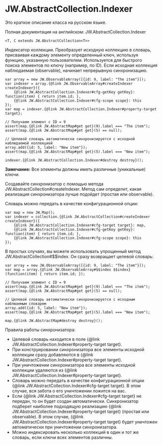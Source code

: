 ﻿# JW.AbstractCollection.Indexer

Это краткое описание класса на русском языке.

Полная документация на английском: JW.AbstractCollection.Indexer

`<T, C extends JW.AbstractCollection<T>>`

Индексатор коллекции. Преобразует исходную коллекцию в словарь, присваивая каждому элементу определенный ключ,
используя функцию, указанную пользователем. Используется для быстрого поиска элементов по ключу (например, по ID).
Если исходная коллекция наблюдаемая (observable), начинает непрерывную синхронизацию.

    var array = new JW.ObservableArray([{id: 9, label: "The item"}]);
    var indexer = array.{@link JW.ObservableArray#createIndexer createIndexer}({
        {@link JW.AbstractCollection.Indexer#cfg-getKey getKey}: function(item) { return item.id; },
        {@link JW.AbstractCollection.Indexer#cfg-scope scope}: this
    });
    var map = indexer.{@link JW.AbstractCollection.Indexer#property-target target};

    // Получаем элемент с ID = 9
    assert(map.{@link JW.AbstractMap#get get}(9).label === "The item");
    assert(map.{@link JW.AbstractMap#get get}(5) == null);

    // Целевой словарь автоматически синхронизируется с исходной наблюдаемой коллекцией
    array.add({id: 5, label: "New item"});
    assert(map.{@link JW.AbstractMap#get get}(5).label === "New item");

    indexer.{@link JW.AbstractCollection.Indexer#destroy destroy}();

**Замечание:** Все элементы должны иметь различные (уникальные) ключи.

Создавайте синхронизатор с помощью метода JW.AbstractCollection#createIndexer.
Метод сам определит, какая реализация синхронизатора лучше подойдет (простая или observable).

Словарь можно передать в качестве конфигурационной опции:

    var map = new JW.Map();
    var indexer = collection.{@link JW.AbstractCollection#createIndexer createIndexer}({
        {@link JW.AbstractCollection.Indexer#cfg-target target}: map,
        {@link JW.AbstractCollection.Indexer#cfg-getKey getKey}: function(item) { return item.id; },
        {@link JW.AbstractCollection.Indexer#cfg-scope scope}: this
    });

В простых случаях, вы можете использовать упрощенный метод JW.AbstractCollection#$$index. Он сразу возвращает целевой словарь:

    var array = new JW.ObservableArray([{id: 9, label: "The item"}]);
    var map = array.{@link JW.ObservableArray#$$index $$index}(function(item) { return item.id; });

    // Получаем элемент с ID = 9
    assert(map.{@link JW.AbstractMap#get get}(9).label === "The item");
    assert(map.{@link JW.AbstractMap#get get}(5) == null);

    // Целевой словарь автоматически синхронизируется с исходным наблюаемым словарем
    array.add({id: 5, label: "New item"});
    assert(map.{@link JW.AbstractMap#get get}(5).label === "New item");

    map.{@link JW.AbstractMap#destroy destroy}();

Правила работы синхронизатора:

- Целевой словарь находится в поле {@link JW.AbstractCollection.Indexer#property-target target}.
- При конструировании синхронизатора все элементы исходной коллекции сразу добавляются в {@link JW.AbstractCollection.Indexer#property-target target}.
- При уничтожении синхронизатора все элементы исходной коллекции удаляются из {@link JW.AbstractCollection.Indexer#property-target target}.
- Словарь можно передать в качестве конфигурационной опции {@link JW.AbstractCollection.Indexer#cfg-target target}.
В этом случае, вся забота о его уничтожении ложится на вас.
- Если {@link JW.AbstractCollection.Indexer#cfg-target target} не передан, то он будет создан автоматически. Синхронизатор подберет наиболее подходящую
реализацию {@link JW.AbstractCollection.Indexer#property-target target} (простая или observable). В этом
случае, {@link JW.AbstractCollection.Indexer#property-target target} будет уничтожен автоматически при уничтожении синхронизатора.
- Можно индексировать несколько коллекций в один и тот же словарь, если ключи всех элементов различны.
